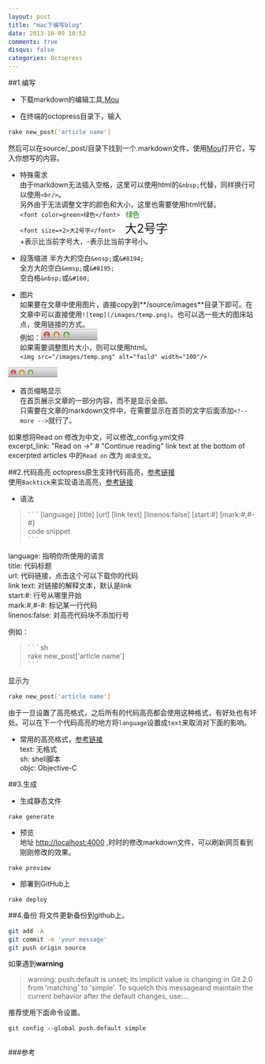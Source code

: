 ```yaml
---
layout: post
title: "mac下编写blog"
date: 2013-10-09 10:52
comments: true
disqus: false
categories: Octopress
---
```


##1.编写

* 下载markdown的编辑工具,[Mou]

* 在终端的octopress目录下，输入

``` sh
rake new_post['article name']
```
然后可以在source/_post/目录下找到一个.markdown文件，使用[Mou]打开它，写入你想写的内容。
<!-- more -->
* 特殊需求   
由于markdown无法插入空格，这里可以使用html的`&nbsp;`代替，同样换行可以使用`<br/>`。   
另外由于无法调整文字的颜色和大小，这里也需要使用html代替。   
`<font color=green>绿色</font>`&nbsp;&nbsp; <font color=green>绿色</font>   
`<font size=+2>大2号字</font>`&nbsp;&nbsp;&nbsp;&nbsp; <font size=+2>大2号字</font>    
+表示比当前字号大，-表示比当前字号小。

* 段落缩进
半方大的空白`&ensp;`或`&#8194;`   
全方大的空白`&emsp;`或`&#8195;`   
空白格`&nbsp;`或`&#160;`

* 图片  
如果要在文章中使用图片，直接copy到**/source/images**目录下即可。在文章中可以直接使用`![temp](/images/temp.png)`。也可以选一些大的图床站点，使用链接的方式。  
例如：![temp](/images/2013/10/09/temp.png)   
如果需要调整图片大小，则可以使用html。      
`<img src="/images/temp.png" alt="faild" width="100"/>`   
<img src="/images/2013/10/09/temp.png" alt="faild" width="100"/>   

* 首页缩略显示  
在首页展示文章的一部分内容，而不是显示全部。  
只需要在文章的markdown文件中，在需要显示在首页的文字后面添加`<!-- more -->`就行了。

如果想将Read on 修改为中文，可以修改_config.yml文件  
excerpt_link: "Read on &rarr;"  # "Continue reading" link text at the bottom of excerpted articles 中的`Read on` 改为 `阅读全文`。

##2.代码高亮
octopress原生支持代码高亮，[参考链接](http://octopress.org/docs/blogging/code/)   
使用`Backtick`来实现语法高亮，[参考链接](http://m.blog.csdn.net/blog/trochiluses/12906265)   

* 语法   
>\` \` \` [language] [title] [url] [link text] [linenos:false] [start:#] [mark:#,#-#]   
code snippet   
\` \` \`   

language: 指明你所使用的语言   
title: 代码标题   
url: 代码链接，点击这个可以下载你的代码   
link text: 对链接的解释文本，默认是link   
start:#: 行号从哪里开始   
mark:#,#-#: 标记某一行代码   
linenos:false: 对高亮代码块不添加行号   

例如：   
>\` \` \` sh   
rake new_post['article name']   
\` \` \`   

显示为
``` sh
rake new_post['article name']
```   
由于一旦设置了高亮格式，之后所有的代码高亮都会使用这种格式，有好处也有坏处。可以在下一个代码高亮的地方将`language`设置成`text`来取消对下面的影响。

* 常用的高亮格式，[参考链接](http://vvstyle.com/blog/2013/08/13/backtick-code/)   
text: 无格式   
sh: shell脚本   
objc: Objective-C   


##3.生成
* 生成静态文件

``` text
rake generate 
```
* 预览  
地址 <http://localhost:4000> ,时时的修改markdown文件，可以刷新网页看到刚刚修改的效果。

```
rake preview
```

* 部署到GitHub上

```
rake deploy
```
##4.备份
将文件更新备份到github上。

``` sh
git add -A
git commit -m 'your message'
git push origin source
```
如果遇到**warning**
>warning: push.default is unset; its implicit value is changing in Git 2.0 from 'matching' to 'simple'. To squelch this messageand maintain the current behavior after the default changes, use:...

推荐使用下面命令设置。

```
git config --global push.default simple
```

<br/>
###参考
<http://blog.devtang.com/blog/2012/02/10/setup-blog-based-on-github/>





[Mou]:http://mouapp.com

